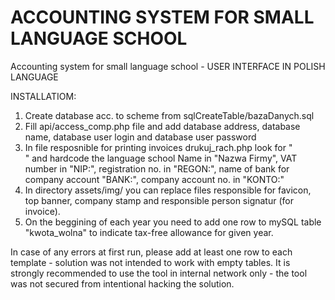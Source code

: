 # ACCOUNTING SYSTEM FOR SMALL LANGUAGE SCHOOL
Accounting system for small language school - USER INTERFACE IN POLISH LANGUAGE

INSTALLATIOM:
1. Create database acc. to scheme from sqlCreateTable/bazaDanych.sql
2. Fill api/access_comp.php file and add database address, database name, database user login and database user password
3. In file resposnible for printing invoices drukuj_rach.php look for "<div class = "sprzedawca">" and hardcode the language school Name in "Nazwa Firmy", VAT number in "NIP:", registration no. in "REGON:", name of bank for company account "BANK:", company account no. in "KONTO:"
4. In directory assets/img/ you can replace files responsible for favicon, top banner, company stamp and responsible person signatur (for invoice).
5. On the beggining of each year you need to add one row to mySQL table "kwota_wolna" to indicate tax-free allowance for given year.

In case of any errors at first run, please add at least one row to each template - solution was not intended to work with empty tables.
It is strongly recommended to use the tool in internal network only - the tool was not secured from intentional hacking the solution.